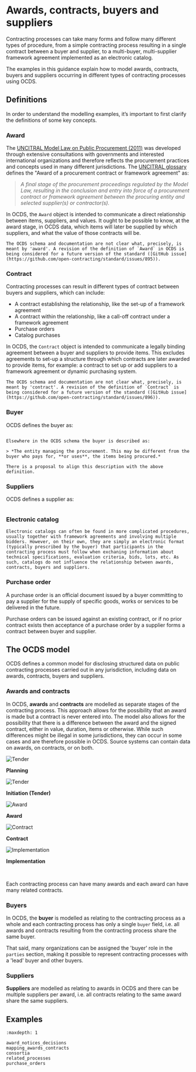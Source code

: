 # Awards, contracts, buyers and suppliers

Contracting processes can take many forms and follow many different types of procedure, from a simple contracting process resulting in a single contract between a buyer and supplier, to a multi-buyer, multi-supplier framework agreement implemented as an electronic catalog.

The examples in this guidance explain how to model awards, contracts, buyers and suppliers occurring in different types of contracting processes using OCDS.

## Definitions

In order to understand the modelling examples, it’s important to first clarify the definitions of some key concepts.

### Award

The [UNCITRAL Model Law on Public Procurement (2011)](https://uncitral.un.org/en/texts/procurement/modellaw/public_procurement) was developed through extensive consultations with governments and interested international organizations and therefore reflects the procurement practices and concepts used in many different jurisdictions. The  [UNCITRAL glossary](http://www.uncitral.org/pdf/english/texts/procurem/ml-procurement-2011/Glossary-e.pdf) defines the "Award of a procurement contract or framework agreement" as:

> *A final stage of the procurement proceedings regulated by the Model Law, resulting in the conclusion and entry into force of a procurement contract or framework agreement between the procuring entity and selected supplier(s) or contractor(s).*

In OCDS, the `Award` object is intended to communicate a direct relationship between items, suppliers, and values. It ought to be possible to know, at the award stage, in OCDS data, which items will later be supplied by which suppliers, and what the value of those contracts will be.

```{note}
The OCDS schema and documentation are not clear what, precisely, is meant by 'award'. A revision of the definition of `Award` in OCDS is being considered for a future version of the standard ([GitHub issue](https://github.com/open-contracting/standard/issues/895)).
```

### Contract

Contracting processes can result in different types of contract between buyers and suppliers, which can include:

* A contract establishing the relationship, like the set-up of a framework agreement
* A contract within the relationship, like a call-off contract under a framework agreement
* Purchase orders
* Catalog purchases

In OCDS, the `Contract` object is intended to communicate a legally binding agreement between a buyer and suppliers to provide items. This excludes agreements to set-up a structure through which contracts are later awarded to provide items, for example: a contract to set up or add suppliers to a framework agreement or dynamic purchasing system.

```{note}
The OCDS schema and documentation are not clear what, precisely, is meant by 'contract'. A revision of the definition of `Contract` is being considered for a future version of the standard ([GitHub issue](https://github.com/open-contracting/standard/issues/896)).
```

### Buyer

OCDS defines the buyer as:

```{field-description} ../../../build/current_lang/release-schema.json /properties/buyer
```

```{note}
Elsewhere in the OCDS schema the buyer is described as:

> *The entity managing the procurement. This may be different from the buyer who pays for, **or uses**, the items being procured.*

There is a proposal to align this description with the above definition.
```

### Suppliers

OCDS defines a supplier as:

```{code-description} ../../../build/current_lang/codelists/partyRole.csv supplier
```

### Electronic catalog

```{hint}
Electronic catalogs can often be found in more complicated procedures, usually together with framework agreements and involving multiple bidders. However, on their own, they are simply an electronic format (typically prescribed by the buyer) that participants in the contracting process must follow when exchaning information about technical specifications, evaluation criteria, bids, lots, etc. As such, catalogs do not influence the relationship between awards, contracts, buyers and suppliers.
```

### Purchase order

A purchase order is an official document issued by a buyer committing to pay a supplier for the supply of specific goods, works or services to be delivered in the future.

Purchase orders can be issued against an existing contract, or if no prior contract exists then acceptance of a purchase order by a supplier forms a contract between buyer and supplier.

## The OCDS model

OCDS defines a common model for disclosing structured data on public contracting processes carried out in any jurisdiction, including data on awards, contracts, buyers and suppliers.

### Awards and contracts

In OCDS, **awards** and **contracts** are modelled as separate stages of the contracting process. This approach allows for the possibility that an award is made but a contract is never entered into. The model also allows for the possibility that there is a difference between the award and the signed contract, either in value, duration, items or otherwise. While such differences might be illegal in some jurisdictions, they can occur in some cases and are therefore possible in OCDS. Source systems can contain data on awards, on contracts, or on both.

<div style="width:100%">

<div class="process-table">

![Tender](../../_static/svg/grey_planning.svg)

**Planning**<br/>

</div>

<div class="process-table">

![Tender](../../_static/svg/grey_tendering.svg)

**Initiation (Tender)**<br/>

</div>

<div class="process-table">

![Award](../../_static/svg/green_awarded.svg)

**Award**<br/>

</div>

<div class="process-table">

![Contract](../../_static/svg/green_signed.svg)

**Contract**<br/>

</div>

<div class="process-table">

![Implementation](../../_static/svg/grey_implementation.svg)

**Implementation**<br/>

</div>

</div>
<br clear="all"/>

Each contracting process can have many awards and each award can have many related contracts.

### Buyers

In OCDS, the **buyer** is modelled as relating to the contracting process as a whole and each contracting process has only a single `buyer` field, i.e. all awards and contracts resulting from the contracting process share the same buyer.

That said, many organizations can be assigned the 'buyer' role in the `parties` section, making it possible to represent contracting processes with a 'lead' buyer and other buyers.

### Suppliers

**Suppliers** are modelled as relating to awards in OCDS and there can be multiple suppliers per award, i.e. all contracts relating to the same award share the same suppliers.

## Examples

```{toctree}
:maxdepth: 1

award_notices_decisions
mapping_awards_contracts
consortia
related_processes
purchase_orders
```
